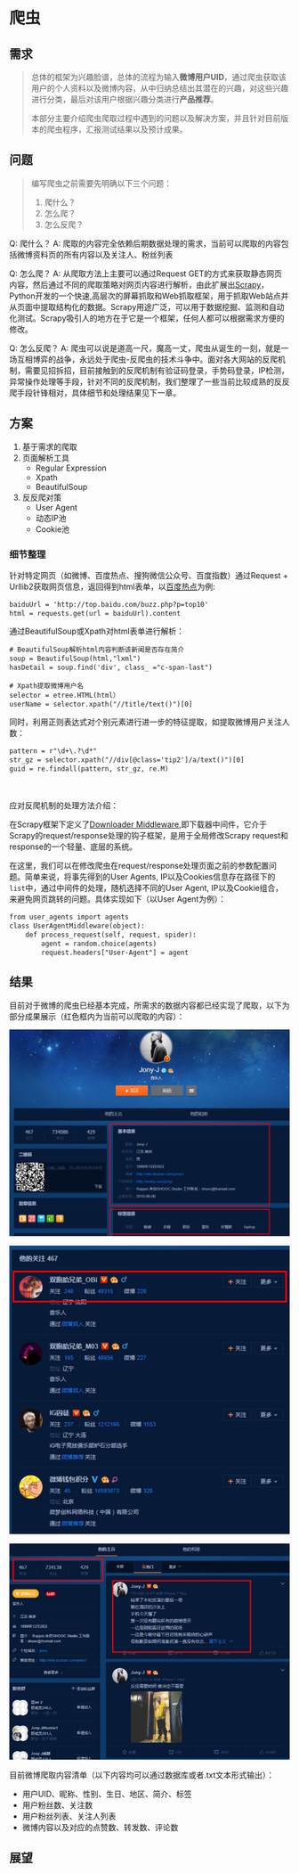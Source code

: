 # **爬虫**

## 需求
> 总体的框架为兴趣脸谱，总体的流程为输入**微博用户UID**，通过爬虫获取该用户的个人资料以及微博内容，从中归纳总结出其潜在的兴趣，对这些兴趣进行分类，最后对该用户根据兴趣分类进行**产品推荐**。
> 
> 本部分主要介绍爬虫爬取过程中遇到的问题以及解决方案，并且针对目前版本的爬虫程序，汇报测试结果以及预计成果。

## 问题
> 编写爬虫之前需要先明确以下三个问题：
> 1. 爬什么？
> 2. 怎么爬？
> 3.  怎么反爬？

Q: 爬什么？
A: 爬取的内容完全依赖后期数据处理的需求，当前可以爬取的内容包括微博资料页的所有内容以及关注人、粉丝列表

Q: 怎么爬？
A: 从爬取方法上主要可以通过Request GET的方式来获取静态网页内容，然后通过不同的爬取策略对网页内容进行解析，由此扩展出[Scrapy](https://scrapy.org/)，Python开发的一个快速,高层次的屏幕抓取和Web抓取框架，用于抓取Web站点并从页面中提取结构化的数据。Scrapy用途广泛，可以用于数据挖掘、监测和自动化测试。Scrapy吸引人的地方在于它是一个框架，任何人都可以根据需求方便的修改。

Q: 怎么反爬？
A: 爬虫可以说是道高一尺，魔高一丈，爬虫从诞生的一刻，就是一场互相博弈的战争，永远处于爬虫-反爬虫的技术斗争中。面对各大网站的反爬机制，需要见招拆招，目前接触到的反爬机制有验证码登录，手势码登录，IP检测，异常操作处理等手段，针对不同的反爬机制，我们整理了一些当前比较成熟的反反爬手段针锋相对，具体细节和处理结果见下一章。

## 方案
1. 基于需求的爬取
2. 页面解析工具
	* Regular Expression
	* Xpath
	* BeautifulSoup
3. 反反爬对策
	* User Agent
	* 动态IP池
	* Cookie池 

### 细节整理

针对特定网页（如微博、百度热点、搜狗微信公众号、百度指数）通过Request + Urllib2获取网页信息，返回得到html表单，以[百度热点](http://top.baidu.com/buzz.php?p=top10)为例: 

    baiduUrl = 'http://top.baidu.com/buzz.php?p=top10'
    html = requests.get(url = baiduUrl).content

通过BeautifulSoup或Xpath对html表单进行解析：

    # BeautifulSoup解析html内容判断该新闻是否存在简介
    soup = BeautifulSoup(html,"lxml")
    hasDetail = soup.find('div', class_ ="c-span-last")

    # Xpath提取微博用户名
    selector = etree.HTML(html）
    userName = selector.xpath("//title/text()")[0]

同时，利用正则表达式对个别元素进行进一步的特征提取，如提取微博用户关注人数：

    pattern = r"\d+\.?\d*"
    str_gz = selector.xpath("//div[@class='tip2']/a/text()")[0]
    guid = re.findall(pattern, str_gz, re.M)
<br></br>
应对反爬机制的处理方法介绍：

在Scrapy框架下定义了[Downloader Middleware](https://doc.scrapy.org/en/latest/topics/downloader-middleware.html),即下载器中间件，它介于Scrapy的request/response处理的钩子框架，是用于全局修改Scrapy request和response的一个轻量、底层的系统。

在这里，我们可以在修改爬虫在request/response处理页面之前的参数配置问题。简单来说，将事先得到的User Agents, IP以及Cookies信息存在路径下的`list`中，通过中间件的处理，随机选择不同的User Agent, IP以及Cookie组合，来避免网页跳转的问题。具体实现如下（以User Agent为例）：

    from user_agents import agents
	class UserAgentMiddleware(object):
	    def process_request(self, request, spider):
	        agent = random.choice(agents)
	        request.headers["User-Agent"] = agent

## 结果
目前对于微博的爬虫已经基本完成，所需求的数据内容都已经实现了爬取，以下为部分成果展示（红色框内为当前可以爬取的内容）：

![Img1](https://github.com/AgentCyrusJr/markdown/raw/master/weekly/img1.PNG)

![Img2](https://github.com/AgentCyrusJr/markdown/raw/master/weekly/img2.PNG)

![Img3](https://github.com/AgentCyrusJr/markdown/raw/master/weekly/img3.PNG)

目前微博爬取内容清单（以下内容均可以通过数据库或者.txt文本形式输出）：
+ 用户UID、昵称、性别、生日、地区、简介、标签
+ 用户粉丝数、关注数
+ 用户粉丝列表、关注人列表
+ 微博内容以及对应的点赞数、转发数、评论数



## 展望







